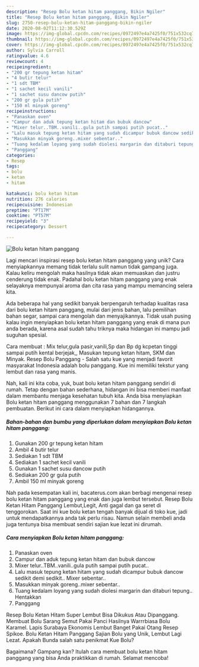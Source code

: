 ```yaml
---
description: "Resep Bolu ketan hitam panggang, Bikin Ngiler"
title: "Resep Bolu ketan hitam panggang, Bikin Ngiler"
slug: 2750-resep-bolu-ketan-hitam-panggang-bikin-ngiler
date: 2020-08-02T11:12:30.529Z
image: https://img-global.cpcdn.com/recipes/0972497e4a7425f0/751x532cq70/bolu-ketan-hitam-panggang-foto-resep-utama.jpg
thumbnail: https://img-global.cpcdn.com/recipes/0972497e4a7425f0/751x532cq70/bolu-ketan-hitam-panggang-foto-resep-utama.jpg
cover: https://img-global.cpcdn.com/recipes/0972497e4a7425f0/751x532cq70/bolu-ketan-hitam-panggang-foto-resep-utama.jpg
author: Sylvia Carroll
ratingvalue: 4.6
reviewcount: 4
recipeingredient:
- "200 gr tepung ketan hitam"
- "4 butir telur"
- "1 sdt TBM"
- "1 sachet kecil vanili"
- "1 sachet susu dancow putih"
- "200 gr gula putih"
- "150 ml minyak goreng"
recipeinstructions:
- "Panaskan oven"
- "Campur dan aduk tepung ketan hitam dan bubuk dancow"
- "Mixer telur..TBM..vanili..gula putih sampai putih pucat.."
- "Lalu masuk tepung ketan hitam yang sudah dicampur bubuk dancow sedikit demi sedikit.. Mixer sebentar.."
- "Masukkan minyak goreng..mixer sebentar.."
- "Tuang kedalam loyang yang sudah diolesi margarin dan ditaburi tepung.. Hentakkan"
- "Panggang"
categories:
- Resep
tags:
- bolu
- ketan
- hitam

katakunci: bolu ketan hitam 
nutrition: 276 calories
recipecuisine: Indonesian
preptime: "PT17M"
cooktime: "PT57M"
recipeyield: "3"
recipecategory: Dessert

---
```



![Bolu ketan hitam panggang](https://img-global.cpcdn.com/recipes/0972497e4a7425f0/751x532cq70/bolu-ketan-hitam-panggang-foto-resep-utama.jpg)

Lagi mencari inspirasi resep bolu ketan hitam panggang yang unik? Cara menyiapkannya memang tidak terlalu sulit namun tidak gampang juga. Kalau keliru mengolah maka hasilnya tidak akan memuaskan dan justru cenderung tidak enak. Padahal bolu ketan hitam panggang yang enak selayaknya mempunyai aroma dan cita rasa yang mampu memancing selera kita.

Ada beberapa hal yang sedikit banyak berpengaruh terhadap kualitas rasa dari bolu ketan hitam panggang, mulai dari jenis bahan, lalu pemilihan bahan segar, sampai cara mengolah dan menyajikannya. Tidak usah pusing kalau ingin menyiapkan bolu ketan hitam panggang yang enak di mana pun anda berada, karena asal sudah tahu triknya maka hidangan ini mampu jadi suguhan spesial.

Cara membuat : Mix telur,gula pasir,vanili,Sp dan Bp dg kcpetan tinggi sampai putih kental berjejak,, Masukan tepung ketan hitam, SKM dan Minyak. Resep Bolu Panggang - Salah satu kue yang menjadi favorit masyarakat Indonesia adalah bolu panggang. Kue ini memiliki tekstur yang lembut dan rasa yang manis.


Nah, kali ini kita coba, yuk, buat bolu ketan hitam panggang sendiri di rumah. Tetap dengan bahan sederhana, hidangan ini bisa memberi manfaat dalam membantu menjaga kesehatan tubuh kita. Anda bisa menyiapkan Bolu ketan hitam panggang menggunakan 7 bahan dan 7 langkah pembuatan. Berikut ini cara dalam menyiapkan hidangannya.

<!--inarticleads1-->

##### Bahan-bahan dan bumbu yang diperlukan dalam menyiapkan Bolu ketan hitam panggang:

1. Gunakan 200 gr tepung ketan hitam
1. Ambil 4 butir telur
1. Sediakan 1 sdt TBM
1. Sediakan 1 sachet kecil vanili
1. Gunakan 1 sachet susu dancow putih
1. Sediakan 200 gr gula putih
1. Ambil 150 ml minyak goreng


Nah pada kesempatan kali ini, bacaterus.com akan berbagi mengenai resep bolu ketan hitam panggang yang enak dan juga lembut tersebut. Resep Bolu Ketan Hitam Panggang Lembut,Legit, Anti gagal dan ga seret di tenggorokan. Saat ini kue bolu ketan tengah banyak dijual di toko kue, jadi untuk mendapatkannya anda tak perlu risau. Namun selain membeli anda juga tentunya bisa membuat sendiri sajian kue lezat ini dirumah. 

<!--inarticleads2-->

##### Cara menyiapkan Bolu ketan hitam panggang:

1. Panaskan oven
1. Campur dan aduk tepung ketan hitam dan bubuk dancow
1. Mixer telur..TBM..vanili..gula putih sampai putih pucat..
1. Lalu masuk tepung ketan hitam yang sudah dicampur bubuk dancow sedikit demi sedikit.. Mixer sebentar..
1. Masukkan minyak goreng..mixer sebentar..
1. Tuang kedalam loyang yang sudah diolesi margarin dan ditaburi tepung.. Hentakkan
1. Panggang


Resep Bolu Ketan Hitam Super Lembut Bisa Dikukus Atau Dipanggang. Membuat Bolu Sarang Semut Pakai Panci Hasilnya Warrrbiasa Bolu Karamel. Lapis Surabaya Ekonomis Lembut Banget Pakai Otang Resep Spikoe. Bolu Ketan Hitam Panggang Sajian Bolu yang Unik, Lembut Lagi Lezat. Apakah Bunda salah satu penikmat Kue Bolu? 

Bagaimana? Gampang kan? Itulah cara membuat bolu ketan hitam panggang yang bisa Anda praktikkan di rumah. Selamat mencoba!
